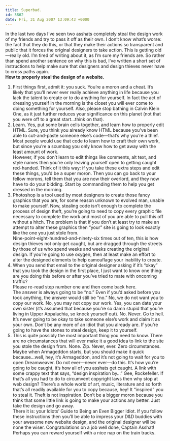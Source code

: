 ```yaml
---
title: Superbad.
id: 5862
date: Fri, 31 Aug 2007 13:09:43 +0000
---
```


In the last two days I’ve seen two asshats completely steal the design work of my friends and try to pass it off as their own. I don’t know what’s worse: the fact that they do this, or that they make their actions so transparent and public that it forces the original designers to take action. This is getting old—really old. I’m tired of writing about it, as I’m sure my friends are. So rather than spend another sentence on why this is bad, I’ve written a short set of instructions to help make sure that designers and design thieves never have to cross paths again.  
**How to properly steal the design of a website.**  
 1. First things first, admit it: you suck. You’re a moron and a cheat. It’s likely that you’ll never ever really achieve anything in life because you lack the talent to create or to do anything for yourself. In fact the act of dressing yourself in the morning is the closet you will ever come to doing something for yourself. Also, please stop bathing in Calvin Klein One, as it just further reduces your significance on this planet (not that you were off to a great start…think on that).  
 2. Learn. Yes, put some brain cells together, and learn how to properly edit <span class="caps">HTML</span>. Sure, you think you already know <span class="caps">HTML</span> because you’ve been able to cut-and-paste someone else’s code—that’s why you’re a thief. Most people would use that code to learn how to craft their own work, but since you’re a scumbag you only know how to get away with the least amount of work.  
 However, if you don’t learn to edit things like comments, alt text, and style names then you’re only leaving yourself open to getting caught red-handed. Think of it this way: if you take these extra steps and edit these things, you’d be a super moron. Then you can go back to your fellow morons, tell them that you are now their overlord, and they now have to do your bidding. Start by commanding them to help you get dressed in the morning.  
 3. Photoshop is a tool used by most designers to create those fancy graphics that you are, for some reason unknown to evolved man, unable to make yourself. Now, stealing code isn’t enough to complete the process of design theft, you’re going to need to copy every graphic file necessary to complete the work and most of you are able to pull this off without a hitch. The problem is that if you don’t at least try to make an attempt to alter these graphics then “your” site is going to look exactly like the one you just stole from.  
 Nine-point-eight-hundred-and-ninety-six times out of ten, this is how design thieves not only get caught, but are dragged through the streets by those of us who spend weeks and weeks creating the original design. If you’re going to use oxygen, then at least make an effort to alter the designed elements to help camouflage your inability to create.  
 4. When you send that email to the original designer asking if it’s “okay” that you took the design in the first place, I just want to know one thing: are you doing this before or after you’ve tried to mate with oncoming traffic?  
 Please re-read step number one and then come back here.  
 The answer is always going to be “no.” Even if you’d asked before you took anything, the answer would still be “no.” No, we do not want you to copy our work. No, you may not copy our work. Yes, you can date your own sister (it’s assumed that because you’re so damn stupid that you’re living in Upper Appalachia, so knock yourself out). No. Never. Go to hell. It’s never going to be okay to take someone else’s work and claim it as your own. Don’t be any more of an idiot that you already are. If you’re going to have the stones to steal design, keep it to yourself.  
 5. This is quite possibly the most important thing you need to know. There are no circumstances that will ever make it a good idea to link to the site you stole the design from. None. Zip. Never, ever. Zero circumstances. Maybe when Armageddon starts, but you should make it quick because…well, hey, it’s Armageddon, and it’s not going to wait for you to open Dreamweaver. Do not ever—never ever—do this. It’s how you’re going to be caught, it’s how all of you asshats get caught. A link with some crappy text that says, “design inspiration by…” Gee, Rockefeller. If that’s all you had to do to circumvent copyright laws then why stop at web design? There’s a whole world of art, music, literature and so forth that’s all readily available for you to copy because, hey! It “inspired” you to steal it. Theft is not inspiration. Don’t be a bigger moron because you think that some little link is going to make your actions any better. Just take the design and go away.  
 There it is: your Idiots’ Guide to Being an Even Bigger Idiot. If you follow these instructions then you’ll be able to impress your <span class="caps">D&D</span> buddies with your awesome new website design, and the original designer will be none the wiser. Congratulations on a job well done, Captain Asshat! Perhaps you can reward yourself with a nice nap on the train tracks.


